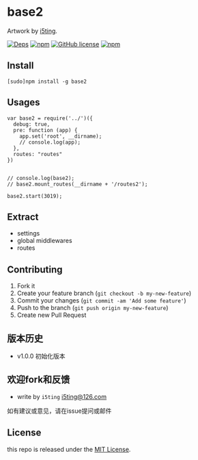 # base2


Artwork by [i5ting](http://www.github.com/i5ting/).

[![Deps](https://david-dm.org/i5ting/base2.svg)](https://david-dm.org/i5ting/base2) 
[![npm](https://img.shields.io/npm/v/base2.svg)](https://www.npmjs.com/package/base2)
[![GitHub license](https://img.shields.io/badge/license-MIT-blue.svg)](https://raw.githubusercontent.com/i5ting/base2/master/LICENSE.md)
[![npm](https://img.shields.io/npm/dt/base2.svg)](https://www.npmjs.com/package/base2)


## Install

    [sudo]npm install -g base2

## Usages

```
var base2 = require('../')({
  debug: true,
  pre: function (app) {
    app.set('root', __dirname);
    // console.log(app);
  },
  routes: "routes"
})


// console.log(base2);
// base2.mount_routes(__dirname + '/routes2');

base2.start(3019);
```

## Extract

- settings
- global middlewares
- routes


## Contributing

1. Fork it
2. Create your feature branch (`git checkout -b my-new-feature`)
3. Commit your changes (`git commit -am 'Add some feature'`)
4. Push to the branch (`git push origin my-new-feature`)
5. Create new Pull Request

## 版本历史

- v1.0.0 初始化版本

## 欢迎fork和反馈

- write by `i5ting` i5ting@126.com

如有建议或意见，请在issue提问或邮件

## License

this repo is released under the [MIT
License](http://www.opensource.org/licenses/MIT).
